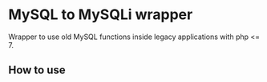 # MySQL to MySQLi wrapper
Wrapper to use old MySQL functions inside legacy applications with php <= 7.

## How to use
